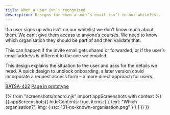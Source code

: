 ```yaml
---
title: When a user isn’t recognised
description: Designs for when a user’s email isn’t in our whitelist.
---
```

If a user signs up who isn’t on our whitelist we don’t know much about them. We can’t give them access to anyone’s courses. We need to know which organisation they should be part of and then validate that.

This can happen if the invite email gets shared or forwarded, or if the user’s email address is different to the one we emailed.

This design explains the situation to the user and asks for the details we need. A quick design to unblock onboarding, a later version could incorporate a request access form – a more direct approach for users.

[BATSA-422](https://dfedigital.atlassian.net/browse/BATSA-422)
[Page in prototype](https://manage-courses-prototype.herokuapp.com/no-access)

{% from "screenshots/macro.njk" import appScreenshots with context %}
{{ appScreenshots({
  hideContents: true,
  items: [
    {
      text: "Which organisation?",
      img: { src: "01-no-known-organisation.png" }
    }
  ]
}) }}
